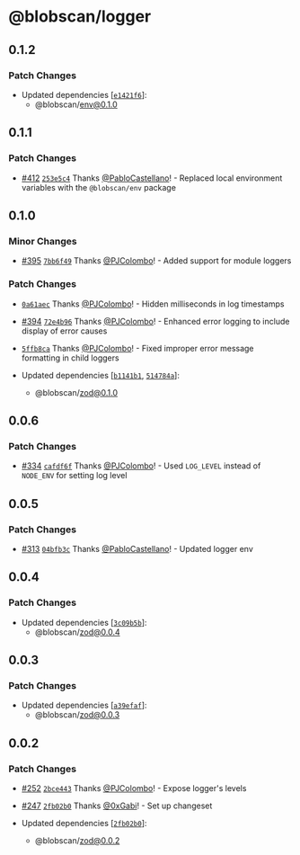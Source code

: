 # @blobscan/logger

## 0.1.2

### Patch Changes

- Updated dependencies [[`e1421f6`](https://github.com/Blobscan/blobscan/commit/e1421f64443ee6c9395bdc43e0cd29e7fc81e256)]:
  - @blobscan/env@0.1.0

## 0.1.1

### Patch Changes

- [#412](https://github.com/Blobscan/blobscan/pull/412) [`253e5c4`](https://github.com/Blobscan/blobscan/commit/253e5c480f988993730b30197444a63c39fc9735) Thanks [@PabloCastellano](https://github.com/PabloCastellano)! - Replaced local environment variables with the `@blobscan/env` package

## 0.1.0

### Minor Changes

- [#395](https://github.com/Blobscan/blobscan/pull/395) [`7bb6f49`](https://github.com/Blobscan/blobscan/commit/7bb6f4912c89d0dd436e325677c801200e32edba) Thanks [@PJColombo](https://github.com/PJColombo)! - Added support for module loggers

### Patch Changes

- [`0a61aec`](https://github.com/Blobscan/blobscan/commit/0a61aec545fa1b3b7a44b2a7c9e9a8e8250c1362) Thanks [@PJColombo](https://github.com/PJColombo)! - Hidden milliseconds in log timestamps

- [#394](https://github.com/Blobscan/blobscan/pull/394) [`72e4b96`](https://github.com/Blobscan/blobscan/commit/72e4b963e2e735156032467554e6cc3cd311097e) Thanks [@PJColombo](https://github.com/PJColombo)! - Enhanced error logging to include display of error causes

- [`5ffb8ca`](https://github.com/Blobscan/blobscan/commit/5ffb8ca355bfcd02393a3b40e89b9d7a1a5a05e8) Thanks [@PJColombo](https://github.com/PJColombo)! - Fixed improper error message formatting in child loggers

- Updated dependencies [[`b1141b1`](https://github.com/Blobscan/blobscan/commit/b1141b1ca369ee8c3d02c4cb3dd4e47ebca08120), [`514784a`](https://github.com/Blobscan/blobscan/commit/514784a743937dc2d1af1ed533e90fef3b3aa057)]:
  - @blobscan/zod@0.1.0

## 0.0.6

### Patch Changes

- [#334](https://github.com/Blobscan/blobscan/pull/334) [`cafdf6f`](https://github.com/Blobscan/blobscan/commit/cafdf6f5421f50ae0b88ea2563933f14e3db9d76) Thanks [@PJColombo](https://github.com/PJColombo)! - Used `LOG_LEVEL` instead of `NODE_ENV` for setting log level

## 0.0.5

### Patch Changes

- [#313](https://github.com/Blobscan/blobscan/pull/313) [`04bfb3c`](https://github.com/Blobscan/blobscan/commit/04bfb3cc78ce76f5e08cca1063f33bd6714b7096) Thanks [@PabloCastellano](https://github.com/PabloCastellano)! - Updated logger env

## 0.0.4

### Patch Changes

- Updated dependencies [[`3c09b5b`](https://github.com/Blobscan/blobscan/commit/3c09b5bf8ea854f30a6675b022a87b1a04960bf6)]:
  - @blobscan/zod@0.0.4

## 0.0.3

### Patch Changes

- Updated dependencies [[`a39efaf`](https://github.com/Blobscan/blobscan/commit/a39efafec2732d0ceced9f97fc0d538cf7b0c922)]:
  - @blobscan/zod@0.0.3

## 0.0.2

### Patch Changes

- [#252](https://github.com/Blobscan/blobscan/pull/252) [`2bce443`](https://github.com/Blobscan/blobscan/commit/2bce443401b1875df40298ebd957f86a92539397) Thanks [@PJColombo](https://github.com/PJColombo)! - Expose logger's levels

- [#247](https://github.com/Blobscan/blobscan/pull/247) [`2fb02b0`](https://github.com/Blobscan/blobscan/commit/2fb02b0268e1fcafc10abefb079d822845392d73) Thanks [@0xGabi](https://github.com/0xGabi)! - Set up changeset

- Updated dependencies [[`2fb02b0`](https://github.com/Blobscan/blobscan/commit/2fb02b0268e1fcafc10abefb079d822845392d73)]:
  - @blobscan/zod@0.0.2
